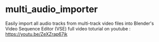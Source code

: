 # multi_audio_importer
Easily import all audio tracks from multi-track video files into Blender's Video Sequence Editor (VSE)
full video toturial on youtube : https://youtu.be/ZeXZrap67jk
